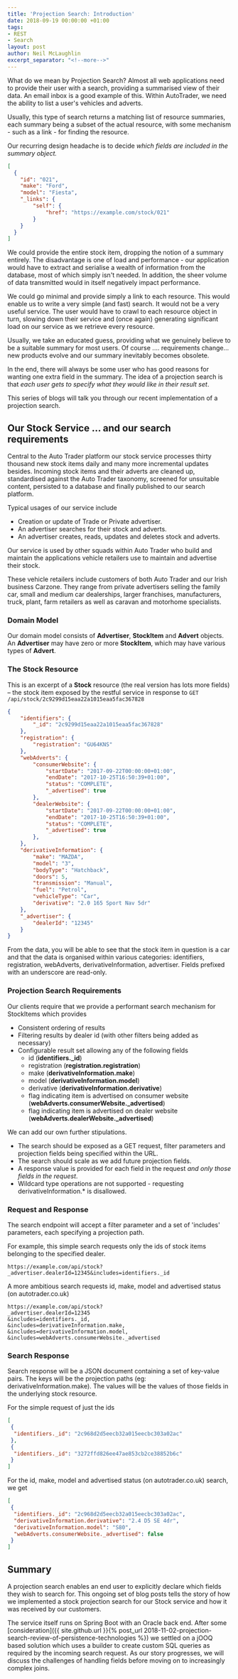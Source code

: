 ```yaml
---
title: 'Projection Search: Introduction'
date: 2018-09-19 00:00:00 +01:00
tags:
- REST
- Search
layout: post
author: Neil McLaughlin
excerpt_separator: "<!--more-->"
---
```


What do we mean by Projection Search? Almost all web applications need to provide their user with a search, providing a summarised view of their data. An email inbox is a good example of this. Within AutoTrader, we need the ability to list a user's vehicles and adverts.   

Usually, this type of search returns a matching list of resource summaries, each summary being a subset of the actual resource, with some mechanism - such as a link - for finding the resource. 

Our recurring design headache is to decide _which fields are included in the summary object._

<!--more-->

```json
[
  {
    "id": "021",
    "make": "Ford",
    "model": "Fiesta",
    "_links": {
        "self": {
            "href": "https://example.com/stock/021"
        }
    }
  }
]
```

We could provide the entire stock item, dropping the notion of a summary entirely. The disadvantage is one of load and performance - our application would have to extract and serialise a wealth of information from the database, most of which simply isn't needed. In addition, the sheer volume of data transmitted would in itself negatively impact performance.

We could go minimal and provide simply a link to each resource. This would enable us to write a very simple (and fast) search. It would not be a very useful service. The user would have to crawl to each resource object in turn, slowing down their service and (once again) generating significant load on our service as we retrieve every resource.

Usually, we take an educated guess, providing what we genuinely believe to be a suitable summary for most users. Of course .... requirements change... new products evolve and our summary inevitably becomes obsolete.

In the end, there will always be some user who has good reasons for wanting one extra field in the summary. The idea of a projection search is that _each user gets to specify what they would like in their result set_.

This series of blogs will talk you through our recent implementation of a projection search.


## Our Stock Service ... and our search requirements
Central to the Auto Trader platform our stock service processes thirty thousand new stock items daily and many more incremental updates besides. Incoming stock items and their adverts are cleaned up, standardised against the Auto Trader taxonomy, screened for unsuitable content, persisted to a database and finally published to our search platform.

Typical usages of our service include
* Creation or update of Trade or Private advertiser.
* An advertiser searches for their stock and adverts.
* An advertiser creates, reads, updates and deletes stock and adverts.

Our service is used by other squads within Auto Trader who build and maintain the applications vehicle retailers use to maintain and advertise their stock.

These vehicle retailers include customers of both Auto Trader and our Irish business Carzone. They range from private advertisers selling the family car, small and medium car dealerships, larger franchises, manufacturers, truck, plant, farm retailers as well as caravan and motorhome specialists.

### Domain Model 
Our domain model consists of **Advertiser**, **StockItem** and **Advert** objects. An **Advertiser** may have zero or more **StockItem**, which may have various types of **Advert**.


### The Stock Resource
This is an excerpt of a **Stock** resource (the real version has lots more fields) – the stock item exposed by the restful service in response to `GET /api/stock/2c9299d15eaa22a1015eaa5fac367828`

```json
{
    "identifiers": {
        "_id": "2c9299d15eaa22a1015eaa5fac367828"
    },
    "registration": {
        "registration": "GU64KNS"
    },
    "webAdverts": {
        "consumerWebsite": {
            "startDate": "2017-09-22T00:00:00+01:00",
            "endDate": "2017-10-25T16:50:39+01:00",
            "status": "COMPLETE",
            "_advertised": true
        },
        "dealerWebsite": {
            "startDate": "2017-09-22T00:00:00+01:00",
            "endDate": "2017-10-25T16:50:39+01:00",
            "status": "COMPLETE",
            "_advertised": true
        },
    },
    "derivativeInformation": {
        "make": "MAZDA",
        "model": "3",
        "bodyType": "Hatchback",
        "doors": 5,
        "transmission": "Manual",
        "fuel": "Petrol",
        "vehicleType": "Car",
        "derivative": "2.0 165 Sport Nav 5dr"
    },
    "_advertiser": {
        "dealerId": "12345"
    }
}
```

From the data, you will be able to see that the stock item in question is a car and that the data is organised within various categories: identifiers, registration, webAdverts, derivativeInformation, advertiser. Fields prefixed with an underscore are read-only.

### Projection Search Requirements

Our clients require that we provide a performant search mechanism for StockItems which provides
- Consistent ordering of results 
- Filtering results by dealer id (with other filters being added as necessary)
- Configurable result set allowing any of the following fields 
  - id (**identifiers.\_id**)
  - registration (**registration.registration**)
  - make (**derivativeInformation.make**)
  - model (**derivativeInformation.model**)
  - derivative (**derivativeInformation.derivative**)
  - flag indicating item is advertised on consumer website (**webAdverts.consumerWebsite.\_advertised**)
  - flag indicating item is advertised on dealer website (**webAdverts.dealerWebsite.\_advertised**) 

We can add our own further stipulations. 
- The search should be exposed as a GET request, filter parameters and projection fields being specified within the URL.
- The search should scale as we add future projection fields.
- A response value is provided for each field in the request _and only those fields in the request_.
- Wildcard type operations are not supported - requesting derivativeInformation.\* is disallowed.


### Request and Response
The search endpoint will accept a filter parameter and a set of 'includes' parameters, each specifying a projection path. 

For example, this simple search requests only the ids of stock items belonging to the specified dealer. 

`https://example.com/api/stock?_advertiser.dealerId=12345&includes=identifiers._id`

A more ambitious search requests id, make, model and advertised status (on autotrader.co.uk) 

```
https://example.com/api/stock?
_advertiser.dealerId=12345
&includes=identifiers._id,
&includes=derivativeInformation.make,
&includes=derivativeInformation.model,
&includes=webAdverts.consumerWebsite._advertised
```

### Search Response
Search response will be a JSON document containing a set of key-value pairs. The keys will be the projection paths (eg: derivativeInformation.make). The values will be the values of those fields in the underlying stock resource. 

For the simple request of just the ids
```json
[
 {
  "identifiers._id": "2c968d2d5eecb32a015eecbc303a02ac"
 },
 {
  "identifiers._id": "3272ffd826ee47ae853cb2ce38852b6c"
 }
]
```

For the id, make, model and advertised status (on autotrader.co.uk) search, we get
```json
[
 {
  "identifiers._id": "2c968d2d5eecb32a015eecbc303a02ac",
  "derivativeInformation.derivative": "2.4 D5 SE 4dr",
  "derivativeInformation.model": "S80",
  "webAdverts.consumerWebsite._advertised": false
 }
]
```

## Summary

A projection search enables an end user to explicitly declare which fields they wish to search for. This ongoing set of blog posts tells the story of how we implemented a stock projection search for our Stock service and how it was received by our customers.

The service itself runs on Spring Boot with an Oracle back end. After some [consideration]({{ site.github.url }}{% post_url 2018-11-02-projection-search-review-of-persistence-technologies %}) we settled on a jOOQ based solution which uses a builder to create custom SQL queries as required by the incoming search request. As our story progresses, we will discuss the challenges of handling fields before moving on to increasingly complex joins.
